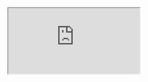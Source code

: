 <iframe src="https://r4wd0g.github.io/resume/" 


onload="this.style.height=(this.contentWindow.document.body.scrollHeight+20)+'px';this.style.width=(this.contentWindow.document.body.scrollWidth+20)+'px';"></iframe>